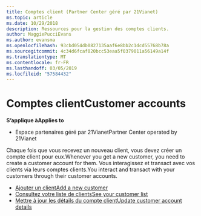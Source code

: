 ```yaml
---
title: Comptes client (Partner Center géré par 21Vianet)
ms.topic: article
ms.date: 10/29/2018
description: Ressources pour la gestion des comptes clients.
author: MaggiePucciEvans
ms.author: evansma
ms.openlocfilehash: 93cbd054db0827135aaf6e8bb2c1dcd55768b78a
ms.sourcegitcommit: 4c34d6fcaf020bcc53eaa5f0379011a56149a14f
ms.translationtype: MT
ms.contentlocale: fr-FR
ms.lasthandoff: 03/05/2019
ms.locfileid: "57584432"
---
```

# <a name="customer-accounts"></a><span data-ttu-id="e81a6-103">Comptes client</span><span class="sxs-lookup"><span data-stu-id="e81a6-103">Customer accounts</span></span>

<span data-ttu-id="e81a6-104">**S’applique à**</span><span class="sxs-lookup"><span data-stu-id="e81a6-104">**Applies to**</span></span>

-   <span data-ttu-id="e81a6-105">Espace partenaires géré par 21Vianet</span><span class="sxs-lookup"><span data-stu-id="e81a6-105">Partner Center operated by 21Vianet</span></span>

<span data-ttu-id="e81a6-106">Chaque fois que vous recevez un nouveau client, vous devez créer un compte client pour eux.</span><span class="sxs-lookup"><span data-stu-id="e81a6-106">Whenever you get a new customer, you need to create a customer account for them.</span></span> <span data-ttu-id="e81a6-107">Vous interagissez et transact avec vos clients via leurs comptes clients.</span><span class="sxs-lookup"><span data-stu-id="e81a6-107">You interact and transact with your customers through their customer accounts.</span></span> 

-   [<span data-ttu-id="e81a6-108">Ajouter un client</span><span class="sxs-lookup"><span data-stu-id="e81a6-108">Add a new customer</span></span>](add-a-new-customer.md)
-   [<span data-ttu-id="e81a6-109">Consultez votre liste de clients</span><span class="sxs-lookup"><span data-stu-id="e81a6-109">See your customer list</span></span>](see-your-customer-list.md)
-   [<span data-ttu-id="e81a6-110">Mettre à jour les détails du compte client</span><span class="sxs-lookup"><span data-stu-id="e81a6-110">Update customer account details</span></span>](update-customer-account-info.md)

 

 




